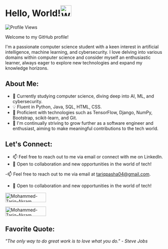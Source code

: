 <h1 align="left">Hello, World!<img src="https://media.tenor.com/nebZyl8oN7IAAAAi/wave-hello.giff" alt="Wave hello" style="height: 35px; width:35px;"/> </h1>

<p align="top-left">
    <img src="https://komarev.com/ghpvc/?username=MTAhere04&color=green" alt="Profile Views">
    
</p>



Welcome to my GitHub profile! 

I'm a passionate computer science student with a keen interest in artificial intelligence, machine learning, and cybersecurity. I love delving into various domains within computer science and consider myself an enthusiastic learner, always eager to explore new technologies and expand my knowledge horizons.

## About Me:

- 🔬 Currently studying computer science, diving deep into AI, ML, and cybersecurity.
- 💡 Fluent in Python, Java, SQL, HTML, CSS.
- 🚀 Proficient with technologies such as TensorFlow, Django, NumPy, Bootstrap, scikit-learn, and Git.
- 🌱 I'm continually striving to grow further as a software engineer and enthusiast, aiming to make meaningful contributions to the tech world.

## Let's Connect:

- 📫 Feel free to reach out to me via email or connect with me on LinkedIn.
- 🤝 Open to collaboration and new opportunities in the world of tech!


-📫 Feel free to reach out to me via email at [tariqpasha04@gmail.com](mailto:tariqpasha04@gmail.com).

- 🤝 Open to collaboration and new opportunities in the world of tech!


<p>
 <a href="https://www.instagram.com/tariq.akram_/" target="_blank">
    <img align="center" src="https://img.shields.io/badge/Instagram-E4405F?style=for-the-badge&logo=instagram&logoColor=white" alt="Mohammed-Tariq-Akram" height="30" width="130" />
</a>
</p>
<a href="https://www.linkedin.com/in/md-tariq-mta10204/" target="_blank">
    <img align="center" src="https://img.shields.io/badge/LinkedIn-0077B5?style=for-the-badge&logo=linkedin&logoColor=white" alt="Mohammed-Tariq-Akram" height="30" width="130" />
</a>


## Favorite Quote:

_"The only way to do great work is to love what you do." - Steve Jobs_
